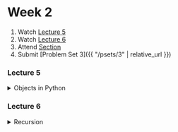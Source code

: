 # Week 2

1.  Watch [Lecture 5](#lecture5)
2.  Watch [Lecture 6](#lecture6)
3.  Attend [Section](https://www.youtube.com/embed/7BpomdjZ_Os)
4.  Submit [Problem Set 3]({{ "/psets/3" | relative_url }})

### Lecture 5
<details>
  <summary id="lecture5">Objects in Python</summary>

<div>
    <br>
    <iframe width="664" height="498" src="https://www.youtube.com/embed/B8is52oxHBw?rel=0" frameborder="0" allow="accelerometer; autoplay; encrypted-media; gyroscope; picture-in-picture" allowfullscreen></iframe>

    <ul>
        <li><a href="https://www.dropbox.com/s/dl/2omaxmjpk11trbt/lecture07.zip?dl=0">Source Code</a></li>
        <li><a href="https://archive.org/download/MIT6.00SCS11/MIT6_00SCS11_lec07_300k.mp4">Video</a></li>
    </ul>
</div>
  
</details>  

### Lecture 6
<details>
  <summary id="lecture6">Recursion</summary>

<div>
    <br>
    <iframe width="664" height="498" src="https://www.youtube.com/embed/WbWb0u8bJrU?rel=0" frameborder="0" allow="accelerometer; autoplay; encrypted-media; gyroscope; picture-in-picture" allowfullscreen></iframe>
</div>

</details>



